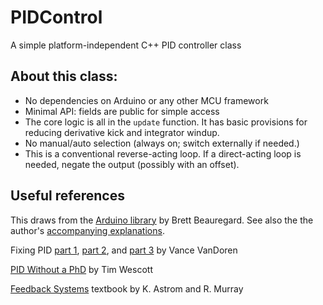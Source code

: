 # PIDControl
A simple platform-independent C++ PID controller class

## About this class:
- No dependencies on Arduino or any other MCU framework
- Minimal API: fields are public for simple access
- The core logic is all in the `update` function. It has basic provisions for reducing derivative kick and integrator windup.
- No manual/auto selection (always on; switch externally if needed.)
- This is a conventional reverse-acting loop. If a direct-acting loop is needed,
  negate the output (possibly with an offset).

## Useful references
This draws from the [Arduino library](https://github.com/br3ttb/Arduino-PID-Library) by Brett Beauregard. See also the the author's [accompanying explanations](http://brettbeauregard.com/blog/2011/04/improving-the-beginners-pid-introduction/).

Fixing PID [part 1](http://www.controleng.com/single-article/fixing-pid/3975cad3f121d8df3fc0fd67660822b1.html), [part 2](http://www.controleng.com/single-article/fixing-pid-part-2/733b03c4156175cebc59206ca529d9ec.html?tx_ttnews%5BsViewPointer%5D=1), and [part 3](http://www.controleng.com/single-article/fixing-pid-part-3/ceebd45d413d52b55da6a9c161dd177d.html) by Vance VanDoren

[PID Without a PhD](http://www.wescottdesign.com/articles/pid/pidWithoutAPhd.pdf) by Tim Wescott

[Feedback Systems](www.cds.caltech.edu/~murray/books/AM05/pdf/am08-complete_22Feb09.pdf) textbook by K. Astrom and R. Murray